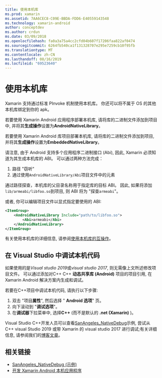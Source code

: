 ```yaml
---
title: 使用本机库
ms.prod: xamarin
ms.assetid: 7AA6CEC8-C09E-BBDA-FDD6-E40559143548
ms.technology: xamarin-android
author: conceptdev
ms.author: crdun
ms.date: 03/09/2018
ms.openlocfilehash: fa0a3a75a4cc2cfd04b607f17206faa822af0474
ms.sourcegitcommit: 6264fb540ca1f131328707e295e7259cb10f95fb
ms.translationtype: MT
ms.contentlocale: zh-CN
ms.lasthandoff: 08/16/2019
ms.locfileid: "69523640"
---
```

# <a name="using-native-libraries"></a>使用本机库

Xamarin 支持通过标准 PInvoke 机制使用本机库。 你还可以将不属于 OS 的其他本机库绑定到你的 apk。

若要使用 Xamarin Android 应用程序部署本机库, 请将库的二进制文件添加到项目中, 并将其**生成操作**设置为**AndroidNativeLibrary**。

若要使用 Xamarin Android 库项目部署本机库, 请将库的二进制文件添加到项目, 并将其**生成操作**设置为**EmbeddedNativeLibrary**。

请注意, 由于 Android 支持多个应用程序二进制接口 (Abi), 因此, Xamarin 必须知道为其生成本机库的 ABI。
可以通过两种方法完成：

1. 路径 "窃听"
1. 通过使用`AndroidNativeLibrary/Abi`项目文件中的元素


通过路径探查，本机库的父目录名称用于指定库的目标 ABI。 因此, 如果将添加`lib/armeabi/libfoo.so`到项目, 则 ABI 将为 "探查`armeabi`"。

或者, 你可以编辑项目文件以显式指定要使用的 ABI:

```xml
<ItemGroup>
    <AndroidNativeLibrary Include="path/to/libfoo.so">
        <Abi>armeabi</Abi>
    </AndroidNativeLibrary>
</ItemGroup>
```

有关使用本机库的详细信息, 请参阅[使用本机库的互操作](https://www.mono-project.com/docs/advanced/pinvoke/)。

## <a name="debugging-native-code-with-visual-studio"></a>在 Visual Studio 中调试本机代码

如果使用的是*Visual studio 2019*或*visual studio 2017*, 则无需像上文所述修改项目文件。
可以通过添加对C++ C++ **动态共享库 (Android)** 项目的项目引用, 在 Xamarin Android 解决方案内生成和调试。

若要在C++项目中调试本机代码, 请执行以下步骤:

1. 双击 "项目**属性**", 然后选择 " **Android 选项**" 页。
2. 向下滚动到 "**调试选项**"。
3. 在**调试器**下拉菜单中, 选择**C++** (而不是默认的 **.net (Xamarin)** )。

Visual Studio C++开发人员可以查看[SanAngeles_NativeDebug](https://docs.microsoft.com/samples/xamarin/monodroid-samples/sanangeles-ndk)示例, 尝试从C++ visual Studio 2019 或带 Xamarin 的 visual studio 2017 进行调试;有关详细信息, 请参阅我们的[博客文章](https://blog.xamarin.com/build-and-debug-c-libraries-in-xamarin-android-apps-with-visual-studio-2015/)。



## <a name="related-links"></a>相关链接

- [SanAngeles_NativeDebug (示例)](https://docs.microsoft.com/samples/xamarin/monodroid-samples/sanangeles-ndk)
- [开发 Xamarin Android 本机应用程序](https://blogs.msdn.microsoft.com/vcblog/2015/02/23/developing-xamarin-android-native-applications/)
